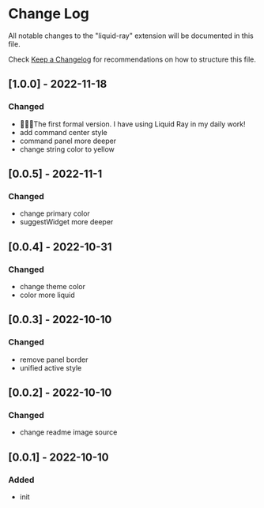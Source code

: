# Change Log

All notable changes to the "liquid-ray" extension will be documented in this file.

Check [Keep a Changelog](http://keepachangelog.com/) for recommendations on how to structure this file.

## [1.0.0] - 2022-11-18

### Changed

- 🎉🎉🎉The first formal version. I have using Liquid Ray in my daily work!
- add command center style
- command panel more deeper
- change string color to yellow

## [0.0.5] - 2022-11-1

### Changed

- change primary color
- suggestWidget more deeper

## [0.0.4] - 2022-10-31

### Changed

- change theme color
- color more liquid

## [0.0.3] - 2022-10-10

### Changed

- remove panel border
- unified active style

## [0.0.2] - 2022-10-10

### Changed

- change readme image source

## [0.0.1] - 2022-10-10

### Added

- init
